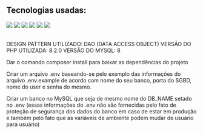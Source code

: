

<div style="display: inline_block"><br> 
    
<h2>Tecnologias usadas:</h2>

<img src="https://cdn.jsdelivr.net/gh/devicons/devicon/icons/mysql/mysql-original-wordmark.svg" />
<img src="https://cdn.jsdelivr.net/gh/devicons/devicon/icons/php/php-original.svg" />           
<img src="https://cdn.jsdelivr.net/gh/devicons/devicon/icons/bootstrap/bootstrap-original-wordmark.svg" />
<img src="https://cdn.jsdelivr.net/gh/devicons/devicon/icons/composer/composer-original.svg" />           
<img src="https://cdn.jsdelivr.net/gh/devicons/devicon/icons/html5/html5-plain-wordmark.svg" />
<img src="https://cdn.jsdelivr.net/gh/devicons/devicon/icons/css3/css3-plain-wordmark.svg" />
          
</div><br>



DESIGN PATTERN UTILIZADO: DAO (DATA ACCESS OBJECT)
VERSÃO DO PHP UTILIZADA: 8.2.0
VERSÃO DO MYSQL: 8

Dar o comando composer install para baixar as dependências do projeto

Criar um arquivo .env baseando-se pelo exemplo das informações do arquivo .env.example de acordo com nome do seu banco, porta do SGBD, nome do user e senha do mesmo.

Criar um banco no MySQL que seja de mesmo nome do DB_NAME setado no .env (essas informações do .env não são fornecidas pelo fato de proteção de segurança dos dados do banco em caso de estar em produção
e também pelo fato que as variáveis de ambiente podem mudar de usuário para usuário)

